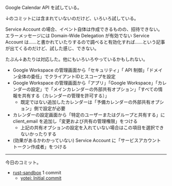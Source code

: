 Google Calendar API を試している。

↓のコミットには含まれていないのだけど、いろいろ試している。

Service Account の場合、イベント自体は作成できるものの、招待できない。エラーメッセージには Domain-Wide Delegation が有効でない Service Account は……と書かれていたりするので調べると有効化すれば……という記事が出てくるのだけど、試した感じ、できない。

たぶん↓あたりは対応した。他にもいろいろやっているかもしれない。

- Google Workspace の管理画面から「セキュリティ」「 API 制御」「ドメイン全体の委任」でクライアントIDとスコープを設定
- Google Workspace の管理画面から「アプリ」「Google Workspace」「カレンダーの設定」で「メインカレンダーの外部共有オプション」「すべての情報を共有する（カレンダーの管理を許可する）」
  - 既定ではない追加したカレンダーは「予備カレンダーの外部共有オプション」側で設定が必要
- カレンダーの設定画面から「特定のユーザーまたはグループと共有する」に client_email を追加し「変更および共有の管理権限」をつける
  - 上記の共有オプションの設定を入れていない場合はこの項目を選択できないかったりする
- (効果があるかわかっていない) Service Account に「サービスアカウント トークン作成者」をつける

---

今日のコミット。

- [rust-sandbox](https://github.com/bouzuya/rust-sandbox) 1 commit
  - [yotei: Initial commit](https://github.com/bouzuya/rust-sandbox/commit/8793727fa7a5cccf82c4e461d39b3aa496335d89)

